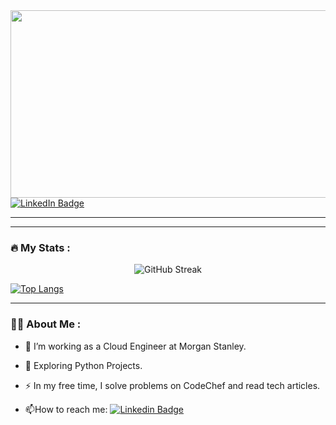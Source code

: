 <div align="center">
  <img src="https://media.giphy.com/media/dWesBcTLavkZuG35MI/giphy.gif" width="600" height="300"/>
</div>

<div id="badges">
  <a href="https://www.linkedin.com/in/shubham-shekhar-0624a8101">
    <img src="https://img.shields.io/badge/LinkedIn-blue?logo=linkedin&logoColor=white&style=for-the-badge" alt="LinkedIn Badge"/>
  </a>
</div>

---

---

### :fire: My Stats :
<!-- GitHub Streak Stats -->
<p align="center">
  <img src="https://streak-stats.demolab.com?user=gunnershubh&theme=dark&hide_border=true" alt="GitHub Streak"/>
</p>

[![Top Langs](https://github-readme-stats.vercel.app/api/top-langs/?username=gunnershubh&layout=compact&theme=vision-friendly-dark)](https://github.com/gunnershubh/github-readme-stats)


---

### :woman_technologist: About Me :
- :telescope: I’m working as a Cloud Engineer at Morgan Stanley.

- :seedling: Exploring Python Projects.

- :zap: In my free time, I solve problems on CodeChef and read tech articles.

- :mailbox:How to reach me: [![Linkedin Badge](https://img.shields.io/badge/-shubham-blue?style=flat&logo=Linkedin&logoColor=white)](https://www.linkedin.com/in/shubham-shekhar-0624a8101)





